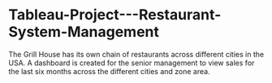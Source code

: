 # Tableau-Project---Restaurant-System-Management
The Grill House has its own chain of restaurants across different cities in the USA. A dashboard is created for the senior management to view sales for the last six months across the different cities and zone area.
